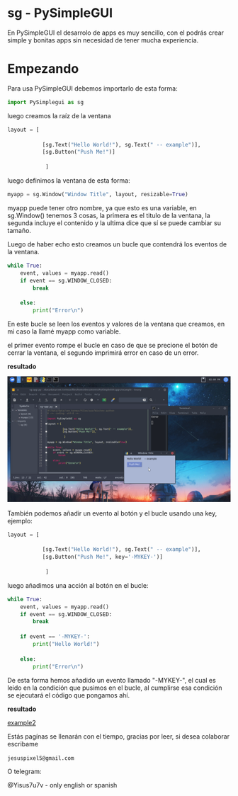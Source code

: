 # sg - PySimpleGUI

En PySimpleGUI el desarrolo de apps es muy sencillo, con el podrás crear simple y bonitas 
apps sin necesidad de tener mucha experiencia.

# Empezando

Para usa PySimpleGUI debemos importarlo de esta forma:

```python
import PySimplegui as sg
```

luego creamos la raíz de la ventana

```python 
layout = [

           [sg.Text("Hello World!"), sg.Text(" -- example")], 
           [sg.Button("Push Me!")]
     
            ]
```

luego definimos la ventana de esta forma:

```python
myapp = sg.Window("Window Title", layout, resizable=True)
```

myapp puede tener otro nombre, ya que esto es una variable, en sg.Window() tenemos 3 cosas,
la primera es el titulo de la ventana, la segunda incluye el contenido y la ultima dice 
que sí se puede cambiar su tamaño.

Luego de haber echo esto creamos un bucle que contendrá los eventos de la ventana.

```python
while True:
	event, values = myapp.read()
	if event == sg.WINDOW_CLOSED:
		break
		
	else:
		print("Error\n")
```

En este bucle se leen los eventos y valores de la ventana que creamos, en mi caso la llamé
myapp como variable.

el primer evento rompe el bucle en caso de que se precione el botón de cerrar la ventana,
el segundo imprimirá error en caso de un error.

**resultado**

![example](./example.png)

También podemos añadir un evento al botón y el bucle usando una key, ejemplo:


```python
layout = [

           [sg.Text("Hello World!"), sg.Text(" -- example")], 
           [sg.Button("Push Me!", key='-MYKEY-')]
     
            ]
```

luego añadimos una acción al botón en el bucle:

```python
while True:
	event, values = myapp.read()
	if event == sg.WINDOW_CLOSED:
		break
		
	if event == '-MYKEY-':
	    print("Hello World!")
		
	else:
		print("Error\n")
```

De esta forma hemos añadido un evento llamado "-MYKEY-", el cual es leido en la condición
que pusimos en el bucle, al cumplirse esa condición se ejecutará el código que pongamos ahí.

**resultado**

[example2](./button-key.png)

Estás pagínas se llenarán con el tiempo, gracias por leer, si desea colaborar escribame 

`jesuspixel5@gmail.com`

O telegram: 

@Yisus7u7v - only english or spanish
